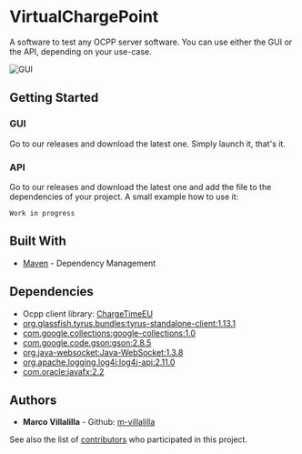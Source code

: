 # VirtualChargePoint

A software to test any OCPP server software. You can use either the GUI or the API, depending on your use-case.

![GUI](https://raw.githubusercontent.com/m-villalilla/virtualchargepoint/updateReadme/img/GUI.jpg)

## Getting Started

### GUI

Go to our releases and download the latest one. Simply launch it, that's it.

### API

Go to our releases and download the latest one and add the file to the dependencies of your project.
A small example how to use it:

```
Work in progress
```

## Built With

* [Maven](https://maven.apache.org/) - Dependency Management

## Dependencies
* Ocpp client library: [ChargeTimeEU](https://github.com/ChargeTimeEU/Java-OCA-OCPP)
* [org.glassfish.tyrus.bundles:tyrus-standalone-client:1.13.1]()
* [com.google.collections:google-collections:1.0]()
* [com.google.code.gson:gson:2.8.5]()
* [org.java-websocket:Java-WebSocket:1.3.8]()
* [org.apache.logging.log4j:log4j-api:2.11.0]()
* [com.oracle:javafx:2.2]()

## Authors

* **Marco Villalilla** - Github: [m-villalilla](https://github.com/m-villalilla)

See also the list of [contributors](https://github.com/your/project/contributors) who participated in this project.

